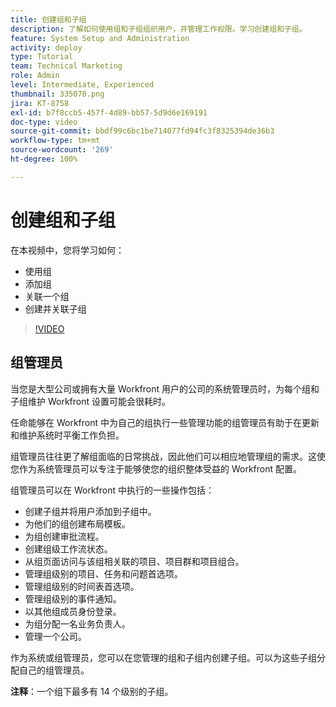 ```yaml
---
title: 创建组和子组
description: 了解如何使用组和子组组织用户，并管理工作权限。学习创建组和子组。
feature: System Setup and Administration
activity: deploy
type: Tutorial
team: Technical Marketing
role: Admin
level: Intermediate, Experienced
thumbnail: 335070.png
jira: KT-8758
exl-id: b7f8ccb5-457f-4d89-bb57-5d9d6e169191
doc-type: video
source-git-commit: bbdf99c6bc1be714077fd94fc3f8325394de36b3
workflow-type: tm+mt
source-wordcount: '269'
ht-degree: 100%

---
```


# 创建组和子组

在本视频中，您将学习如何：

* 使用组
* 添加组
* 关联一个组
* 创建并关联子组

>[!VIDEO](https://video.tv.adobe.com/v/3432867/?quality=12&learn=on&enablevpops=1&captions=chi_hans)

## 组管理员

当您是大型公司或拥有大量 Workfront 用户的公司的系统管理员时，为每个组和子组维护 Workfront 设置可能会很耗时。

任命能够在 Workfront 中为自己的组执行一些管理功能的组管理员有助于在更新和维护系统时平衡工作负担。

组管理员往往更了解组面临的日常挑战，因此他们可以相应地管理组的需求。这使您作为系统管理员可以专注于能够使您的组织整体受益的 Workfront 配置。

组管理员可以在 Workfront 中执行的一些操作包括：

* 创建子组并将用户添加到子组中。
* 为他们的组创建布局模板。
* 为组创建审批流程。
* 创建组级工作流状态。
* 从组页面访问与该组相关联的项目、项目群和项目组合。
* 管理组级别的项目、任务和问题首选项。
* 管理组级别的时间表首选项。
* 管理组级别的事件通知。
* 以其他组成员身份登录。
* 为组分配一名业务负责人。
* 管理一个公司。

作为系统或组管理员，您可以在您管理的组和子组内创建子组。可以为这些子组分配自己的组管理员。

**注释**：一个组下最多有 14 个级别的子组。
